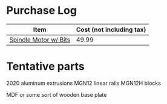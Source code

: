 # Purchase Log


| Item                                                                                                  | Cost (not including tax) |
| ----------------------------------------------------------------------------------------------------- | ------------------------ |
| [Spindle Motor w/ Bits](https://www.amazon.com/Spindle-500W-Bit,High-Precision-Milling/dp/B0CP95VWPY) | 49.99                    |


# Tentative parts

2020 aluminum extrusions
MGN12 linear rails
MGN12H blocks

MDF or some sort of wooden base plate
